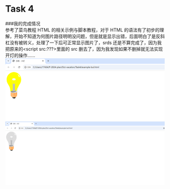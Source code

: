 # Task 4

###我的完成情况  
参考了菜鸟教程 HTML 的相关示例与脚本教程，对于 HTML 的语法有了初步的理解，开始不知道为何图片路径明明没问题，但是就是显示出错，后面明白了是反斜杠没有被转义，处理了一下后可正常显示图片了，srds 还是不算完成了，因为我把原来的<script src:???>里面的 src 删去了，因为我发现如果不删掉就无法实现开灯的操作......  
![运行截图](resources/imgs/1.png)
![运行截图](resources/imgs/2.png)
